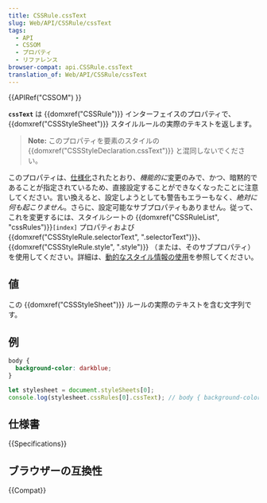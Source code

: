 ```yaml
---
title: CSSRule.cssText
slug: Web/API/CSSRule/cssText
tags:
  - API
  - CSSOM
  - プロパティ
  - リファレンス
browser-compat: api.CSSRule.cssText
translation_of: Web/API/CSSRule/cssText
---
```

{{APIRef("CSSOM") }}

**`cssText`** は {{domxref("CSSRule")}} インターフェイスのプロパティで、 {{domxref("CSSStyleSheet")}} スタイルルールの実際のテキストを返します。

> **Note:** このプロパティを要素のスタイルの {{domxref("CSSStyleDeclaration.cssText")}} と混同しないでください。

このプロパティは、[仕様化](https://www.w3.org/TR/cssom-1/#changes-from-5-december-2013)されたとおり、*機能的に*変更のみで、かつ、暗黙的であることが指定されているため、直接設定することができなくなったことに注意してください。言い換えると、設定しようとしても警告もエラーもなく、_絶対に何も起こりません_。さらに、設定可能なサブプロパティもありません。従って、これを変更するには、スタイルシートの {{domxref("CSSRuleList", "cssRules")}}`[index]` プロパティおよび {{domxref("CSSStyleRule.selectorText", ".selectorText")}}、{{domxref("CSSStyleRule.style", ".style")}} （または、そのサブプロパティ）を使用してください。詳細は、[動的なスタイル情報の使用](/ja/docs/Web/API/CSS_Object_Model/Using_dynamic_styling_information)を参照してください。

## 値

この {{domxref("CSSStyleSheet")}} ルールの実際のテキストを含む文字列です。

## 例

```css
body {
  background-color: darkblue;
}
```

```js
let stylesheet = document.styleSheets[0];
console.log(stylesheet.cssRules[0].cssText); // body { background-color: darkblue; }
```

## 仕様書

{{Specifications}}

## ブラウザーの互換性

{{Compat}}

